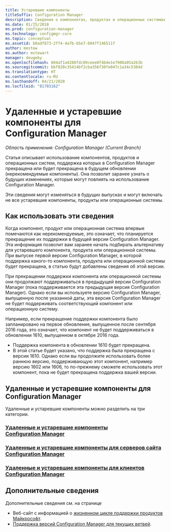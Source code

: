 ```yaml
---
title: Устаревшие компоненты
titleSuffix: Configuration Manager
description: Сведения о компонентах, продуктах и операционных системах, которые больше не поддерживаются в Configuration Manager.
ms.date: 01/25/2018
ms.prod: configuration-manager
ms.technology: configmgr-core
ms.topic: conceptual
ms.assetid: b0adf873-2ff4-4a7b-b5e7-6047f146511f
author: mestew
ms.author: mstewart
manager: dougeby
ms.openlocfilehash: 604af1a4288fdc09ceee0f4b4e1e7908a05a263b
ms.sourcegitcommit: bbf820c35414bf2cba356f30fe047c1a34c5384d
ms.translationtype: HT
ms.contentlocale: ru-RU
ms.lasthandoff: 04/21/2020
ms.locfileid: "81703162"
---
```

# <a name="removed-and-deprecated-items-for-configuration-manager"></a>Удаленные и устаревшие компоненты для Configuration Manager

*Область применения: Configuration Manager (Current Branch)*

Статья описывает использование компонентов, продуктов и операционных систем, поддержка которых в Configuration Manager прекращена или будет прекращена в будущем обновлении (нерекомендуемые компоненты). Она позволит заранее узнать о будущих изменениях, которые могут повлиять на использование Configuration Manager.  

Эти сведения могут изменяться в будущих выпусках и могут включать не все устаревшие компоненты, продукты или операционные системы.  

## <a name="how-to-use-this-information"></a>Как использовать эти сведения  
Когда компонент, продукт или операционная система впервые помечаются как нерекомендуемые, это означает, что планируется прекращение их поддержки в будущей версии Configuration Manager. Эта информация позволит вам заранее начать подбирать альтернативу для устаревшего компонента, продукта или операционной системы. При выпуске первой версии Configuration Manager, в которой поддержка какого-то компонента, продукта или операционной системы будет прекращена, в статью будут добавлены сведения об этой версии.  

При прекращении поддержки компонента или операционной системы они продолжают поддерживаться в предыдущей версии Configuration Manager (пока поддерживается эта предыдущая версия Configuration Manager). Однако если вы используете версию Configuration Manager, выпущенную после указанной даты, эта версия Configuration Manager не будет поддерживать соответствующий компонент или операционную систему.

Например, если прекращение поддержки компонента было запланировано на первое обновление, выпущенное после сентября 2016 года, это означает, что компонент не будет поддерживаться в обновлении 1610, выпущенном в октябре 2016 года.
-  Поддержка компонента в обновлении 1610 будет прекращена.
-  В этой статье будет указано, что поддержка была прекращена с версии 1610.
Однако если вы продолжите использовать более раннюю версию, поддерживающую этот компонент, например версию 1602 или 1606, то по-прежнему сможете использовать этот компонент, пока не будет прекращена поддержка вашей версии.

## <a name="removed-and-deprecated-items-for-configuration-manager"></a>Удаленные и устаревшие компоненты для Configuration Manager
Удаленные и устаревшие компоненты можно разделить на три категории.  

### <a name="removed-and-deprecated-configuration-manager-features"></a>[Удаленные и устаревшие компоненты Configuration Manager](removed-and-deprecated-cmfeatures.md)
### <a name="removed-and-deprecated-items-for-configuration-manager-site-servers"></a>[Удаленные и устаревшие компоненты для серверов сайта Configuration Manager](removed-and-deprecated-server.md)
### <a name="removed-and-deprecated-items-for-configuration-manager-clients"></a>[Удаленные и устаревшие компоненты для клиентов Configuration Manager](removed-and-deprecated-client.md)


## <a name="more-information"></a>Дополнительные сведения

Дополнительные сведения см. на странице
- Веб-сайт с информацией о [жизненном цикле поддержки продуктов Майкрософт](https://support.microsoft.com/lifecycle).
- [Поддержка версий Configuration Manager для текущих ветвей](../../../servers/manage/current-branch-versions-supported.md).

